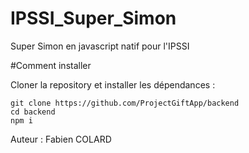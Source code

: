 # IPSSI_Super_Simon
Super Simon en javascript natif pour l'IPSSI

#Comment installer

Cloner la repository et installer les dépendances :
```shell
git clone https://github.com/ProjectGiftApp/backend
cd backend
npm i
```

Auteur : Fabien COLARD
